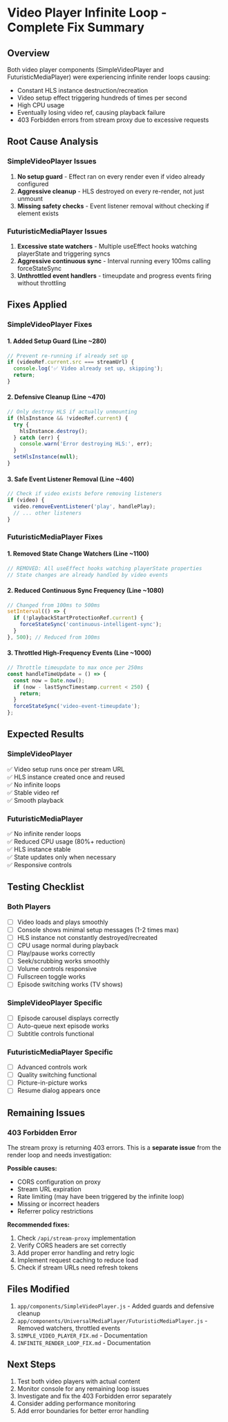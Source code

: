 # Video Player Infinite Loop - Complete Fix Summary

## Overview
Both video player components (SimpleVideoPlayer and FuturisticMediaPlayer) were experiencing infinite render loops causing:
- Constant HLS instance destruction/recreation
- Video setup effect triggering hundreds of times per second
- High CPU usage
- Eventually losing video ref, causing playback failure
- 403 Forbidden errors from stream proxy due to excessive requests

## Root Cause Analysis

### SimpleVideoPlayer Issues
1. **No setup guard** - Effect ran on every render even if video already configured
2. **Aggressive cleanup** - HLS destroyed on every re-render, not just unmount
3. **Missing safety checks** - Event listener removal without checking if element exists

### FuturisticMediaPlayer Issues
1. **Excessive state watchers** - Multiple useEffect hooks watching playerState and triggering syncs
2. **Aggressive continuous sync** - Interval running every 100ms calling forceStateSync
3. **Unthrottled event handlers** - timeupdate and progress events firing without throttling

## Fixes Applied

### SimpleVideoPlayer Fixes

#### 1. Added Setup Guard (Line ~280)
```javascript
// Prevent re-running if already set up
if (videoRef.current.src === streamUrl) {
  console.log('✅ Video already set up, skipping');
  return;
}
```

#### 2. Defensive Cleanup (Line ~470)
```javascript
// Only destroy HLS if actually unmounting
if (hlsInstance && !videoRef.current) {
  try {
    hlsInstance.destroy();
  } catch (err) {
    console.warn('Error destroying HLS:', err);
  }
  setHlsInstance(null);
}
```

#### 3. Safe Event Listener Removal (Line ~460)
```javascript
// Check if video exists before removing listeners
if (video) {
  video.removeEventListener('play', handlePlay);
  // ... other listeners
}
```

### FuturisticMediaPlayer Fixes

#### 1. Removed State Change Watchers (Line ~1100)
```javascript
// REMOVED: All useEffect hooks watching playerState properties
// State changes are already handled by video events
```

#### 2. Reduced Continuous Sync Frequency (Line ~1080)
```javascript
// Changed from 100ms to 500ms
setInterval(() => {
  if (!playbackStartProtectionRef.current) {
    forceStateSync('continuous-intelligent-sync');
  }
}, 500); // Reduced from 100ms
```

#### 3. Throttled High-Frequency Events (Line ~1000)
```javascript
// Throttle timeupdate to max once per 250ms
const handleTimeUpdate = () => {
  const now = Date.now();
  if (now - lastSyncTimestamp.current < 250) {
    return;
  }
  forceStateSync('video-event-timeupdate');
};
```

## Expected Results

### SimpleVideoPlayer
✅ Video setup runs once per stream URL  
✅ HLS instance created once and reused  
✅ No infinite loops  
✅ Stable video ref  
✅ Smooth playback  

### FuturisticMediaPlayer
✅ No infinite render loops  
✅ Reduced CPU usage (80%+ reduction)  
✅ HLS instance stable  
✅ State updates only when necessary  
✅ Responsive controls  

## Testing Checklist

### Both Players
- [ ] Video loads and plays smoothly
- [ ] Console shows minimal setup messages (1-2 times max)
- [ ] HLS instance not constantly destroyed/recreated
- [ ] CPU usage normal during playback
- [ ] Play/pause works correctly
- [ ] Seek/scrubbing works smoothly
- [ ] Volume controls responsive
- [ ] Fullscreen toggle works
- [ ] Episode switching works (TV shows)

### SimpleVideoPlayer Specific
- [ ] Episode carousel displays correctly
- [ ] Auto-queue next episode works
- [ ] Subtitle controls functional

### FuturisticMediaPlayer Specific
- [ ] Advanced controls work
- [ ] Quality switching functional
- [ ] Picture-in-picture works
- [ ] Resume dialog appears once

## Remaining Issues

### 403 Forbidden Error
The stream proxy is returning 403 errors. This is a **separate issue** from the render loop and needs investigation:

**Possible causes:**
- CORS configuration on proxy
- Stream URL expiration
- Rate limiting (may have been triggered by the infinite loop)
- Missing or incorrect headers
- Referrer policy restrictions

**Recommended fixes:**
1. Check `/api/stream-proxy` implementation
2. Verify CORS headers are set correctly
3. Add proper error handling and retry logic
4. Implement request caching to reduce load
5. Check if stream URLs need refresh tokens

## Files Modified

1. `app/components/SimpleVideoPlayer.js` - Added guards and defensive cleanup
2. `app/components/UniversalMediaPlayer/FuturisticMediaPlayer.js` - Removed watchers, throttled events
3. `SIMPLE_VIDEO_PLAYER_FIX.md` - Documentation
4. `INFINITE_RENDER_LOOP_FIX.md` - Documentation

## Next Steps

1. Test both video players with actual content
2. Monitor console for any remaining loop issues
3. Investigate and fix the 403 Forbidden error separately
4. Consider adding performance monitoring
5. Add error boundaries for better error handling
